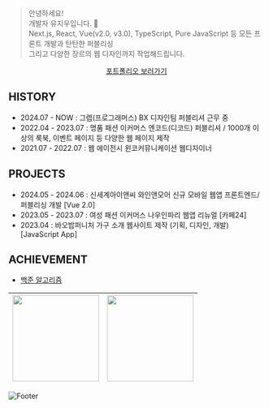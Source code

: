 <br>

> 안녕하세요!
> <br> 개발자 유지우입니다. 🙂
> <br> Next.js, React, Vue(v2.0, v3.0), TypeScript, Pure JavaScript 등 모든 프론트 개발과 탄탄한 퍼블리싱
> <br> 그리고 다양한 장르의 웹 디자인까지 작업해드립니다.
<p align="middle"><a href="https://portfolio240401.netlify.app/" target="_blank">포트폴리오 보러가기</a></p>

## HISTORY
- 2024.07 - NOW : 그렙(프로그래머스) BX 디자인팀 퍼블리셔 근무 중
- 2022.04 - 2023.07 : 명품 패션 이커머스 엔코드(디코드) 퍼블리셔 / 1000개 이상의 룩북, 이벤트 페이지 등 다양한 웹 페이지 제작
- 2021.07 - 2022.07 : 웹 에이전시 윈코커뮤니케이션 웹디자이너

## PROJECTS
- 2024.05 - 2024.06 : 신세계아이앤씨 와인앤모어 신규 모바일 웹앱 프론트엔드/퍼블리싱 개발 [Vue 2.0]
- 2023.05 - 2023.07 : 여성 패션 이커머스 나우인파리 웹앱 리뉴얼 [카페24]
- 2023.04 : 바오밥퍼니처 가구 소개 웹사이트 제작 (기획, 디자인, 개발) [JavaScript App]

## ACHIEVEMENT
- [백준 알고리즘](https://www.acmicpc.net/user/yuziwoo)

| <img src="https://github-readme-stats.vercel.app/api?username=yuziwoo&show_icons=true&theme=dark&count_private=true&custom_title=yuziwoo&bg_color=30,A5B4E8,BEB5E8&title_color=fff&text_color=fff&icon_color=fff" height="170"> | <img src="https://mazassumnida.wtf/api/v2/generate_badge?boj=yuziwoo" height="170"> |
| :---------------------------------------------------------------------------------------: | :---------------------------------------------------------------------------------------: | 


![Footer](https://capsule-render.vercel.app/api?type=waving&color=gradient&height=150&section=footer)
